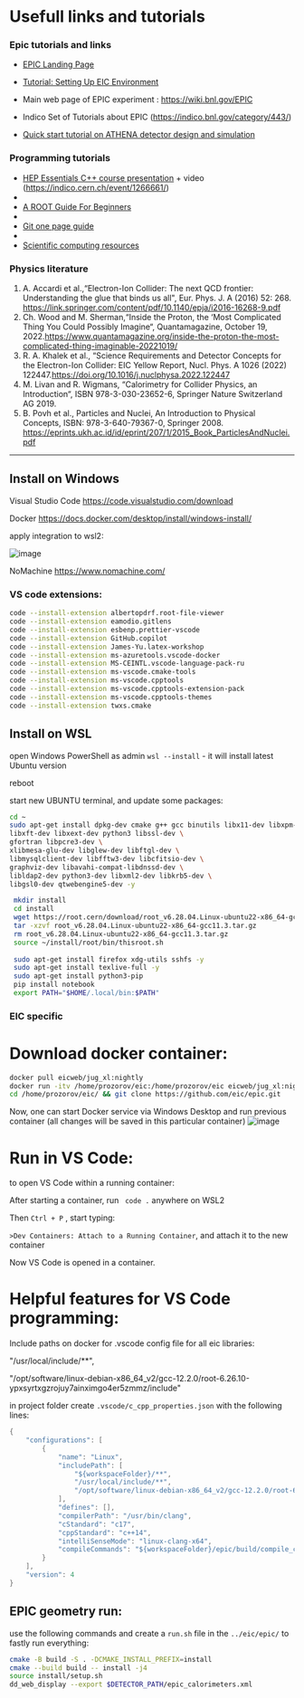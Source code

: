 # Usefull links and tutorials
### Epic tutorials and links
* [EPIC Landing Page](https://eic.github.io/documentation/landingpage.html)
* [Tutorial: Setting Up EIC Environment](https://eic.github.io/tutorial-setting-up-environment/02-eic-shell/index.html)
  
* Main web page of EPIC experiment : https://wiki.bnl.gov/EPIC
* Indico Set of Tutorials about EPIC (https://indico.bnl.gov/category/443/)
* [Quick start tutorial on ATHENA detector design and simulation](https://eic.phy.anl.gov/tutorials/eic_tutorial/getting-started/quickstart)


### Programming tutorials
* [HEP Essentials C++ course presentation](https://indico.cern.ch/event/1266661/attachments/2711308/4694049/Essentials.pdf) + video (https://indico.cern.ch/event/1266661/)
* 
* [A ROOT Guide For Beginners](https://root.cern.ch/root/htmldoc/guides/primer/ROOTPrimer.html)
* 
* [Git one page guide](https://rogerdudler.github.io/git-guide/index.html)
* 
* [Scientific computing resources](https://hepsoftwarefoundation.org/training/center.html)




### Physics literature

  1. A. Accardi   et al.,“Electron-Ion Collider: The next QCD frontier: Understanding the glue that binds us all", Eur. Phys. J. A (2016) 52: 268. https://link.springer.com/content/pdf/10.1140/epja/i2016-16268-9.pdf
  2. Ch. Wood and M. Sherman,“Inside the Proton, the ‘Most Complicated Thing You Could Possibly Imagine“,  Quantamagazine, October 19, 2022.https://www.quantamagazine.org/inside-the-proton-the-most-complicated-thing-imaginable-20221019/
  3. R. A. Khalek et al., “Science Requirements and Detector Concepts for the Electron-Ion Collider: EIC Yellow Report, Nucl. Phys. A 1026 (2022) 122447.https://doi.org/10.1016/j.nuclphysa.2022.122447
  4. M. Livan and  R. Wigmans, “Calorimetry for Collider Physics, an Introduction“, ISBN 978-3-030-23652-6, Springer Nature Switzerland AG 2019.
  5. B. Povh et al., Particles and Nuclei, An Introduction to Physical Concepts, ISBN: 978-3-640-79367-0,  Springer 2008.
https://eprints.ukh.ac.id/id/eprint/207/1/2015_Book_ParticlesAndNuclei.pdf



---



## Install on Windows

Visual Studio Code https://code.visualstudio.com/download

Docker https://docs.docker.com/desktop/install/windows-install/

apply integration to wsl2:

![image](https://github.com/aprozo/SetupWSL/assets/33087030/21f471b8-709c-40fe-9869-0b5d90cef718)


NoMachine https://www.nomachine.com/


### VS code extensions:
``` bash
code --install-extension albertopdrf.root-file-viewer 
code --install-extension eamodio.gitlens
code --install-extension esbenp.prettier-vscode
code --install-extension GitHub.copilot
code --install-extension James-Yu.latex-workshop
code --install-extension ms-azuretools.vscode-docker
code --install-extension MS-CEINTL.vscode-language-pack-ru
code --install-extension ms-vscode.cmake-tools
code --install-extension ms-vscode.cpptools
code --install-extension ms-vscode.cpptools-extension-pack
code --install-extension ms-vscode.cpptools-themes
code --install-extension twxs.cmake
```

## Install on WSL
open Windows PowerShell as admin
`wsl --install`  - it will install latest Ubuntu version

reboot

start new UBUNTU terminal, and update some packages:

``` bash
cd ~
sudo apt-get install dpkg-dev cmake g++ gcc binutils libx11-dev libxpm-dev \
libxft-dev libxext-dev python3 libssl-dev \ 
gfortran libpcre3-dev \
xlibmesa-glu-dev libglew-dev libftgl-dev \
libmysqlclient-dev libfftw3-dev libcfitsio-dev \
graphviz-dev libavahi-compat-libdnssd-dev \
libldap2-dev python3-dev libxml2-dev libkrb5-dev \
libgsl0-dev qtwebengine5-dev -y 

 mkdir install 
 cd install 
 wget https://root.cern/download/root_v6.28.04.Linux-ubuntu22-x86_64-gcc11.3.tar.gz 
 tar -xzvf root_v6.28.04.Linux-ubuntu22-x86_64-gcc11.3.tar.gz 
 rm root_v6.28.04.Linux-ubuntu22-x86_64-gcc11.3.tar.gz 
 source ~/install/root/bin/thisroot.sh
 
 sudo apt-get install firefox xdg-utils sshfs -y 
 sudo apt-get install texlive-full -y
 sudo apt-get install python3-pip
 pip install notebook
 export PATH="$HOME/.local/bin:$PATH"
```

### EIC specific

# Download docker container:
``` bash
docker pull eicweb/jug_xl:nightly
docker run -itv /home/prozorov/eic:/home/prozorov/eic eicweb/jug_xl:nightly
cd /home/prozorov/eic/ && git clone https://github.com/eic/epic.git
```

Now, one can start Docker service via Windows Desktop and run previous container (all changes will be saved in this particular container) 
![image](https://github.com/aprozo/SetupWSL/assets/33087030/2f8176f8-dbe2-4304-afb1-ca814d60778c)

# Run in VS Code:
to open VS Code within a running container:

After starting a container, run ``` code .``` anywhere on WSL2

Then `Ctrl + P` , start typing:

`>Dev Containers: Attach to a Running Container`, and attach it to the new container

Now VS Code is opened in a container.


# Helpful features for VS Code programming:
Include paths on docker for .vscode config file for all eic libraries:

"/usr/local/include/**",

"/opt/software/linux-debian-x86_64_v2/gcc-12.2.0/root-6.26.10-ypxsyrtxgzrojuy7ainximgo4er5zmmz/include"

in project folder create `.vscode/c_cpp_properties.json` with the following lines:

```cpp 
{
    "configurations": [
        {
            "name": "Linux",
            "includePath": [
                "${workspaceFolder}/**",
                "/usr/local/include/**",
                "/opt/software/linux-debian-x86_64_v2/gcc-12.2.0/root-6.26.10-ypxsyrtxgzrojuy7ainximgo4er5zmmz/include/**"
            ],
            "defines": [],
            "compilerPath": "/usr/bin/clang",
            "cStandard": "c17",
            "cppStandard": "c++14",
            "intelliSenseMode": "linux-clang-x64",
            "compileCommands": "${workspaceFolder}/epic/build/compile_commands.json"
        }
    ],
    "version": 4
}
```



## EPIC geometry run: 
use the following commands and create a `run.sh` file in the `../eic/epic/` to fastly run everything:
```bash
cmake -B build -S . -DCMAKE_INSTALL_PREFIX=install
cmake --build build -- install -j4
source install/setup.sh
dd_web_display --export $DETECTOR_PATH/epic_calorimeters.xml
```
